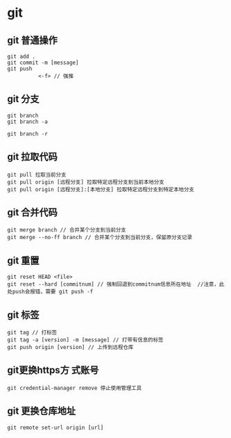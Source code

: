 # git

## git 普通操作

````
git add .
git commit -m [message]
git push 
          <-f> // 强推
````



## git 分支

````
git branch 
git branch -a

git branch -r 
````

## git 拉取代码
```
git pull 拉取当前分支
git pull origin [远程分支] 拉取特定远程分支到当前本地分支
git pull origin [远程分支]:[本地分支] 拉取特定远程分支到特定本地分支
```

## git 合并代码

````
git merge branch // 合并某个分支到当前分支
git merge --no-ff branch // 合并某个分支到当前分支，保留原分支记录
````

## git 重置

````
git reset HEAD <file> 
git reset --hard [commitnum] // 强制回退到commitnum信息所在地址  //注意，此处push会报错，需要 git push -f
````


## git 标签


	git tag // 打标签
	git tag -a [version] -m [message] // 打带有信息的标签 
	git push origin [version] // 上传到远程仓库



## git更换https方 式账号

	git credential-manager remove 停止使用管理工具


## git 更换仓库地址

	git remote set-url origin [url]

